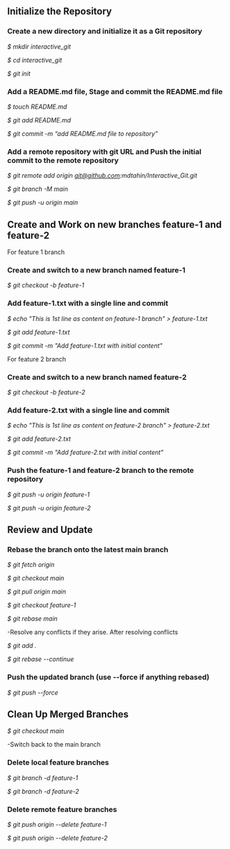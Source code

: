 ## Initialize the Repository

### Create a new directory and initialize it as a Git repository

<em> $ mkdir interactive_git </em> 

<em> $ cd interactive_git </em>

<em> $ git init </em>


### Add a README.md file, Stage and commit the README.md file

<em> $ touch README.md  </em>

<em> $ git add README.md </em>

<em> $ git commit -m “add README.md file to repository” </em>


### Add a remote repository with git URL and Push the initial commit to the remote repository

<em> $ git remote add origin git@github.com:mdtahin/Interactive_Git.git </em>

<em> $ git branch -M main </em>

<em> $ git push -u origin main </em>


## Create and Work on new branches  feature-1 and feature-2

<p> For feature 1 branch </p>

### Create and switch to a new branch named feature-1

<em> $ git checkout -b feature-1 </em>

### Add feature-1.txt with a single line and commit

<em> $ echo "This is 1st line as content on feature-1 branch" > feature-1.txt </em>

<em> $ git add feature-1.txt </em>

<em> $ git commit -m "Add feature-1.txt with initial content" </em>


<p> For feature 2 branch </p>

### Create and switch to a new branch named feature-2

<em> $ git checkout -b feature-2 </em>

### Add feature-2.txt with a single line and commit

<em> $ echo "This is 1st line as content on feature-2 branch" > feature-2.txt </em>

<em> $ git add feature-2.txt </em>

<em> $ git commit -m "Add feature-2.txt with initial content" </em>


### Push the feature-1 and feature-2 branch to the remote repository 

<em> $ git push -u origin feature-1 </em>

<em> $ git push -u origin feature-2 </em>

## Review and Update

### Rebase the branch onto the latest main branch

<em> $ git fetch origin </em>

<em> $ git checkout main </em>

<em> $ git pull origin main </em>

<em> $ git checkout feature-1 </em> 

<em> $ git rebase main </em>

-Resolve any conflicts if they arise. After resolving conflicts

<em> $ git add . </em>

<em> $ git rebase --continue  </em>

### Push the updated branch (use --force if anything rebased) 

<em> $ git push --force </em>

## Clean Up Merged Branches

<em> $ git checkout main </em>

-Switch back to the main branch

 ### Delete local feature branches

<em> $ git branch -d feature-1 </em>

<em> $ git branch -d feature-2 </em>

### Delete remote feature branches

<em> $ git push origin --delete feature-1 </em>

<em> $ git push origin --delete feature-2 </em>

